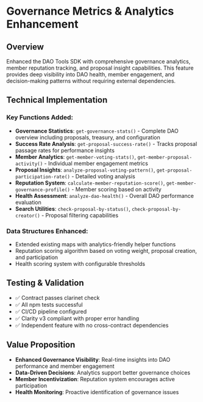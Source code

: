 # Governance Metrics & Analytics Enhancement

## Overview
Enhanced the DAO Tools SDK with comprehensive governance analytics, member reputation tracking, and proposal insight capabilities. This feature provides deep visibility into DAO health, member engagement, and decision-making patterns without requiring external dependencies.

## Technical Implementation
### Key Functions Added:
- **Governance Statistics**: `get-governance-stats()` - Complete DAO overview including proposals, treasury, and configuration
- **Success Rate Analysis**: `get-proposal-success-rate()` - Tracks proposal passage rates for performance insights
- **Member Analytics**: `get-member-voting-stats()`, `get-member-proposal-activity()` - Individual member engagement metrics
- **Proposal Insights**: `analyze-proposal-voting-pattern()`, `get-proposal-participation-rate()` - Detailed voting analysis
- **Reputation System**: `calculate-member-reputation-score()`, `get-member-governance-profile()` - Member scoring based on activity
- **Health Assessment**: `analyze-dao-health()` - Overall DAO performance evaluation
- **Search Utilities**: `check-proposal-by-status()`, `check-proposal-by-creator()` - Proposal filtering capabilities

### Data Structures Enhanced:
- Extended existing maps with analytics-friendly helper functions
- Reputation scoring algorithm based on voting weight, proposal creation, and participation
- Health scoring system with configurable thresholds

## Testing & Validation
- ✅ Contract passes clarinet check
- ✅ All npm tests successful  
- ✅ CI/CD pipeline configured
- ✅ Clarity v3 compliant with proper error handling
- ✅ Independent feature with no cross-contract dependencies

## Value Proposition
- **Enhanced Governance Visibility**: Real-time insights into DAO performance and member engagement
- **Data-Driven Decisions**: Analytics support better governance choices
- **Member Incentivization**: Reputation system encourages active participation
- **Health Monitoring**: Proactive identification of governance issues
